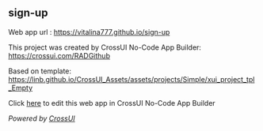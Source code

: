 ## sign-up
Web app url : https://vitalina777.github.io/sign-up

This project was created by CrossUI No-Code App Builder: https://crossui.com/RADGithub

Based on template: https://linb.github.io/CrossUI_Assets/assets/projects/Simple/xui_project_tpl_Empty

Click [here](https://crossui.com/RADGithub/#!from=github&owner=vitalina777&repo=sign-up) to edit this web app in CrossUI No-Code App Builder

<i>Powered by [CrossUI](https://crossui.com)</i>
